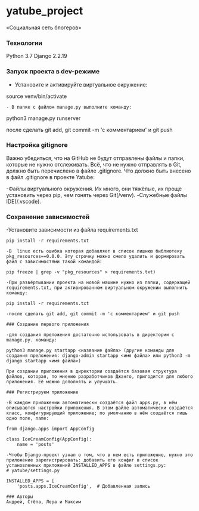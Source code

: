 # yatube_project
 «Социальная сеть блогеров»
### Технологии
Python 3.7
Django 2.2.19
### Запуск проекта в dev-режиме
- Установите и активируйте виртуальное окружение:

 source venv/bin/activate
``` 
- В папке с файлом manage.py выполните команду:
```
python3 manage.py runserver
  
  после сделать git add, git commit -m 'с комментарием' и git push
  
### Настройка gitignore

Важно убедиться, что на GitHub не будут отправлены файлы и папки, которые не нужно отслеживать. Всё, что не нужно отправлять в Git, должно быть перечислено в файле .gitignore.
Что должно быть внесено в файл .gitignore в проекте Yatube:

-Файлы виртуального окружения. Их много, они тяжёлые, их проще установить через pip, чем гонять через Git(/venv).
-Служебные файлы IDE(/.vscode).

### Сохранение зависимостей
-Установите зависимости из файла requirements.txt
```
pip install -r requirements.txt

-В  linux есть ошибка которая добавляет в список лишнюю библиотеку pkg_resources==0.0.0. Эту строчку можно смело удалить и формировать файл с зависимостями такой командой: 

pip freeze | grep -v "pkg_resources" > requirements.txt)

-При развёртывании проекта на новой машине нужно из папки, содержащей requirements.txt, при активированном виртуальном окружении выполнить команду:

pip install -r requirements.txt

-после сделать git add, git commit -m 'с комментарием' и git push

### Создание первого приложения

-для создания преложения достаточно использовать в директории с manage.py. команду: 

python3 manage.py startapp <название файла> (другие команды для создания преложения: django-admin startapp <имя файла> или python3 -m django startapp <имя файла>)

При создании приложения в директории создаётся базовая структура файлов, которая, по мнению разработчиков Джанго, пригодится для любого приложения. Её можно дополнять и улучшать.

### Регистрируем приложение

-В каждом приложении автоматически создаётся файл apps.py, в нём описываются настройки приложения. В этом файле автоматически создаётся класс, конфигурирующий приложение; по умолчанию в нём создаётся лишь одно поле, name:

from django.apps import AppConfig

class IceCreamConfig(AppConfig):
    name = 'posts'

-Чтобы Django-проект узнал о том, что в нем есть приложение, нужно это приложение зарегистрировать: добавить его конфиг в список установленных приложений INSTALLED_APPS в файле settings.py:
# yatube/settings.py

INSTALLED_APPS = [
    'posts.apps.IceCreamConfig',  # Добавленная запись

### Авторы
Андрей, Стёпа, Лера и Максим 